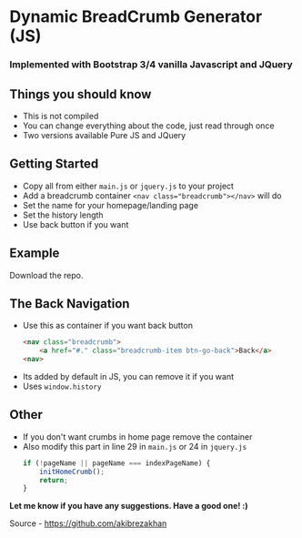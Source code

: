 # Dynamic BreadCrumb Generator (JS)
### Implemented with Bootstrap 3/4 vanilla Javascript and JQuery

## Things you should know
 - This is not compiled
 - You can change everything about the code, just read through once
 - Two versions available Pure JS and JQuery

## Getting Started
 - Copy all from either `main.js` or `jquery.js` to your project
 - Add a breadcrumb container `<nav class="breadcrumb"></nav>` will do
 - Set the name for your homepage/landing page
 - Set the history length
 - Use back button if you want
 
 ## Example
 Download the repo.

 ## The Back Navigation
 - Use this as container if you want back button
    ```html
    <nav class="breadcrumb">
        <a href="#." class="breadcrumb-item btn-go-back">Back</a>
    <nav>
    ```
 - Its added by default in JS, you can remove it if you want
 - Uses `window.history`
## Other
 - If you don't want crumbs in home page remove the container
 - Also modify this part in line 29 in `main.js` or 24 in `jquery.js`
    ```javascript
    if (!pageName || pageName === indexPageName) {
        initHomeCrumb();
        return;
    }
    ``` 
**Let me know if you have any suggestions. Have a good one! :)**

Source - https://github.com/akibrezakhan
